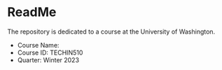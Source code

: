 # ReadMe
The repository is dedicated to a course at the University of Washington.
* Course Name: 
* Course ID: TECHIN510
* Quarter: Winter 2023